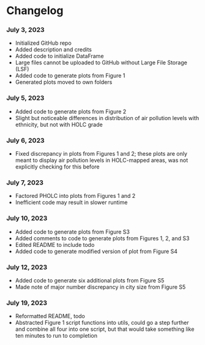 # Changelog

### July 3, 2023

- Initialized GitHub repo
- Added description and credits
- Added code to initialize DataFrame
- Large files cannot be uploaded to GitHub without Large File Storage (LSF)
- Added code to generate plots from Figure 1
- Generated plots moved to own folders

### July 5, 2023

- Added code to generate plots from Figure 2
- Slight but noticeable differences in distribution of air pollution levels
  with ethnicity, but not with HOLC grade

### July 6, 2023

- Fixed discrepancy in plots from Figures 1 and 2; these plots are only
  meant to display air pollution levels in HOLC-mapped areas, was not
  explicitly checking for this before

### July 7, 2023

- Factored PHOLC into plots from Figures 1 and 2
- Inefficient code may result in slower runtime

### July 10, 2023

- Added code to generate plots from Figure S3
- Added comments to code to generate plots from Figures 1, 2, and S3
- Edited README to include todo
- Added code to generate modified version of plot from Figure S4

### July 12, 2023

- Added code to generate six additional plots from Figure S5
- Made note of major number discrepancy in city size from Figure S5

### July 19, 2023

- Reformatted README, todo
- Abstracted Figure 1 script functions into utils, could go a step further
  and combine all four into one script, but that would take something like ten
  minutes to run to completion
